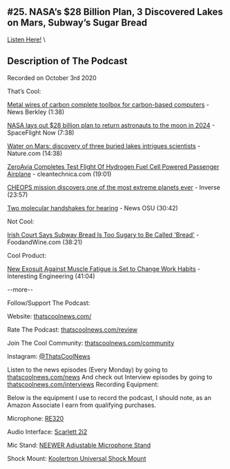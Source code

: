#25. NASA’s $28 Billion Plan, 3 Discovered Lakes on Mars, Subway’s Sugar Bread
---
[Listen Here!](https://thatscoolnews.podbean.com/e/25-nasa-s-28-billion-plan-3-discovered-lakes-on-mars-subway-s-sugar-bread/) \
## Description of The Podcast
<p style="text-align:left;">Recorded on October 3rd 2020</p>

That’s Cool:
<p style="text-align:left;"><a href='https://news.berkeley.edu/2020/09/24/metal-wires-of-carbon-complete-toolbox-for-carbon-based-computers/'>Metal wires of carbon complete toolbox for carbon-based computers</a> - News Berkley (1:38)</p>

<p style="text-align:left;"><a href='https://spaceflightnow.com/2020/09/21/nasa-lays-out-28-billion-plan-to-return-astronauts-to-the-moon-in-2024/'>NASA lays out $28 billion plan to return astronauts to the moon in 2024</a> - SpaceFlight Now (7:38)</p>

<p style="text-align:left;"><a href='https://www.nature.com/articles/d41586-020-02751-1'>Water on Mars: discovery of three buried lakes intrigues scientists</a> - Nature.com (14:38)</p>

<p style="text-align:left;"><a href='https://cleantechnica.com/2020/09/28/zeroavia-completes-test-flight-of-hydrogen-fuel-cell-powered-passenger-airplane/'>ZeroAvia Completes Test Flight Of Hydrogen Fuel Cell Powered Passenger Airplane</a> - cleantechnica.com (19:01)</p>

<p style="text-align:left;"><a href='https://www.inverse.com/science/first-extreme-alien-world'>CHEOPS mission discovers one of the most extreme planets ever</a> - Inverse (23:57)</p>

<p style="text-align:left;"><a href='https://news.osu.edu/two-molecular-handshakes-for-hearing/'>Two molecular handshakes for hearing</a> - News OSU (30:42)</p>

Not Cool:
<p style="text-align:left;"><a href='https://www.foodandwine.com/news/subway-bread-sugar-content-ireland-court-ruling'>Irish Court Says Subway Bread Is Too Sugary to Be Called 'Bread'</a> - FoodandWine.com (38:21)</p>

Cool Product:
<p style="text-align:left;"><a href='https://interestingengineering.com/new-exosuit-against-muscle-fatigue-is-set-to-change-work-habits'>New Exosuit Against Muscle Fatigue is Set to Change Work Habits</a> - Interesting Engineering (41:04)</p>

<p>--more--</p>

Follow/Support The Podcast:
<p>Website: <a href='https://thatscoolnews.com/'>thatscoolnews.com/</a></p>

<p>Rate The Podcast: <a href='https://thatscoolnews.com/review/'>thatscoolnews.com/review</a></p>

<p>Join The Cool Community: <a href='https://httpsthatscoolnews.com'>thatscoolnews.com/community</a></p>

<p>Instagram: <a href='https://www.instagram.com/thatscoolnews/'>@ThatsCoolNews</a></p>

Listen to the news episodes (Every Monday) by going to <a href='https://thatscoolnews.com/news/'>thatscoolnews.com/news</a>
And check out Interview episodes by going to <a href='https://thatscoolnews.com/interviews/'>thatscoolnews.com/interviews</a>
Recording Equipment:
<p>Below is the equipment I use to record the podcast, I should note, as an Amazon Associate I earn from qualifying purchases.</p>

<p>Microphone: <a href='https://amzn.to/3nFvGuM'>RE320</a></p>

<p>Audio Interface: <a href='https://amzn.to/30XxsNV'>Scarlett 2i2</a></p>

<p>Mic Stand: <a href='https://amzn.to/3nEUMtD'>NEEWER Adjustable Microphone Stand</a></p>

<p>Shock Mount: <a href='https://amzn.to/3lAw0Jb'>Koolertron Universal Shock Mount</a></p>

<p style="text-align:left;">

</p>

